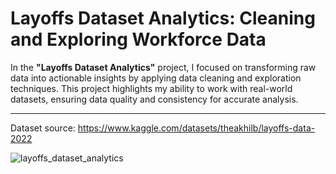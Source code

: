 # Layoffs Dataset Analytics: Cleaning and Exploring Workforce Data

In the **"Layoffs Dataset Analytics"** project, I focused on transforming raw data into actionable insights by applying data cleaning and exploration techniques. This project highlights my ability to work with real-world datasets, ensuring data quality and consistency for accurate analysis.

---

Dataset source: https://www.kaggle.com/datasets/theakhilb/layoffs-data-2022



![layoffs_dataset_analytics](https://github.com/user-attachments/assets/46f1d3e5-c0dd-4a80-a3a5-12a7877ca69d)
